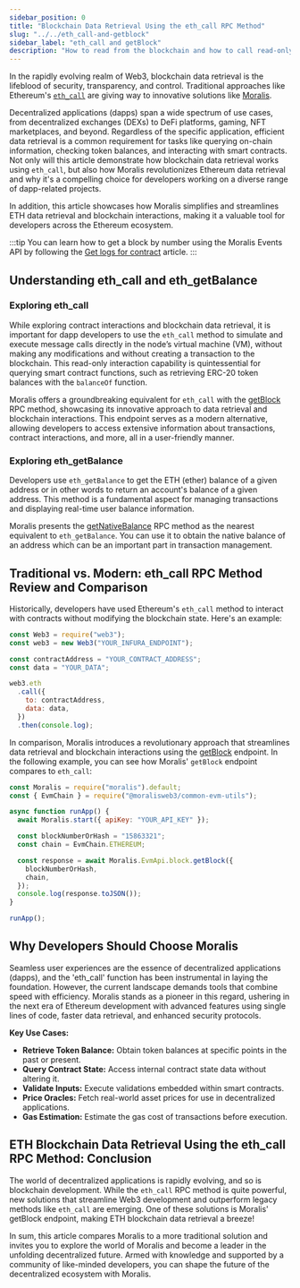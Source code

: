 ```yaml
---
sidebar_position: 0
title: "Blockchain Data Retrieval Using the eth_call RPC Method"
slug: "../../eth_call-and-getblock"
sidebar_label: "eth_call and getBlock"
description: "How to read from the blockchain and how to call read-only functions of a smart contract using eth_call and Moralis getBlock RPC methods"
---
```


In the rapidly evolving realm of Web3, blockchain data retrieval is the lifeblood of security, transparency, and control. Traditional approaches like Ethereum's [`eth_call`](https://web3js.readthedocs.io/en/v3.0.0-rc.5/web3-eth.html?highlight=eth.call#call) are giving way to innovative solutions like [Moralis](https://moralis.io/).

Decentralized applications (dapps) span a wide spectrum of use cases, from decentralized exchanges (DEXs) to DeFi platforms, gaming, NFT marketplaces, and beyond. Regardless of the specific application, efficient data retrieval is a common requirement for tasks like querying on-chain information, checking token balances, and interacting with smart contracts. Not only will this article demonstrate how blockchain data retrieval works using `eth_call`, but also how Moralis revolutionizes Ethereum data retrieval and why it's a compelling choice for developers working on a diverse range of dapp-related projects.

In addition, this article showcases how Moralis simplifies and streamlines ETH data retrieval and blockchain interactions, making it a valuable tool for developers across the Ethereum ecosystem.

:::tip
You can learn how to get a block by number using the Moralis Events API by following the [Get logs for contract](/web3-data-api/evm/how-to-get-block-content-by-block-number) article.
:::

## Understanding eth_call and eth_getBalance

### Exploring eth_call

While exploring contract interactions and blockchain data retrieval, it is important for dapp developers to use the `eth_call` method to simulate and execute message calls directly in the node’s virtual machine (VM), without making any modifications and without creating a transaction to the blockchain. This read-only interaction capability is quintessential for querying smart contract functions, such as retrieving ERC-20 token balances with the `balanceOf` function.

Moralis offers a groundbreaking equivalent for `eth_call` with the [getBlock](/web3-data-api/evm/reference/get-block) RPC method, showcasing its innovative approach to data retrieval and blockchain interactions. This endpoint serves as a modern alternative, allowing developers to access extensive information about transactions, contract interactions, and more, all in a user-friendly manner.

### Exploring eth_getBalance

Developers use `eth_getBalance` to get the ETH (ether) balance of a given address or in other words to return an account's balance of a given address. This method is a fundamental aspect for managing transactions and displaying real-time user balance information.

Moralis presents the [getNativeBalance](/web3-data-api/evm/reference/get-native-balance) RPC method as the nearest equivalent to `eth_getBalance`. You can use it to obtain the native balance of an address which can be an important part in transaction management.

## Traditional vs. Modern: eth_call RPC Method Review and Comparison

Historically, developers have used Ethereum's `eth_call` method to interact with contracts without modifying the blockchain state. Here's an example:

```javascript
const Web3 = require("web3");
const web3 = new Web3("YOUR_INFURA_ENDPOINT");

const contractAddress = "YOUR_CONTRACT_ADDRESS";
const data = "YOUR_DATA";

web3.eth
  .call({
    to: contractAddress,
    data: data,
  })
  .then(console.log);
```

In comparison, Moralis introduces a revolutionary approach that streamlines data retrieval and blockchain interactions using the [getBlock](/web3-data-api/evm/reference/get-block) endpoint. In the following example, you can see how Moralis' `getBlock` endpoint compares to `eth_call`:

```javascript
const Moralis = require("moralis").default;
const { EvmChain } = require("@moralisweb3/common-evm-utils");

async function runApp() {
  await Moralis.start({ apiKey: "YOUR_API_KEY" });

  const blockNumberOrHash = "15863321";
  const chain = EvmChain.ETHEREUM;

  const response = await Moralis.EvmApi.block.getBlock({
    blockNumberOrHash,
    chain,
  });
  console.log(response.toJSON());
}

runApp();
```

## Why Developers Should Choose Moralis

Seamless user experiences are the essence of decentralized applications (dapps), and the 'eth_call' function has been instrumental in laying the foundation. However, the current landscape demands tools that combine speed with efficiency. Moralis stands as a pioneer in this regard, ushering in the next era of Ethereum development with advanced features using single lines of code, faster data retrieval, and enhanced security protocols.

**Key Use Cases:**

- **Retrieve Token Balance:** Obtain token balances at specific points in the past or present.
- **Query Contract State:** Access internal contract state data without altering it.
- **Validate Inputs:** Execute validations embedded within smart contracts.
- **Price Oracles:** Fetch real-world asset prices for use in decentralized applications.
- **Gas Estimation:** Estimate the gas cost of transactions before execution.

## ETH Blockchain Data Retrieval Using the eth_call RPC Method: Conclusion

The world of decentralized applications is rapidly evolving, and so is blockchain development. While the `eth_call` RPC method is quite powerful, new solutions that streamline Web3 development and outperform legacy methods like `eth_call` are emerging. One of these solutions is Moralis' getBlock endpoint, making ETH blockchain data retrieval a breeze!

In sum, this article compares Moralis to a more traditional solution and invites you to explore the world of Moralis and become a leader in the unfolding decentralized future. Armed with knowledge and supported by a community of like-minded developers, you can shape the future of the decentralized ecosystem with Moralis.
